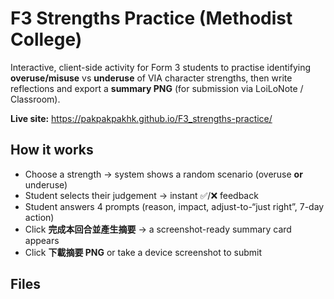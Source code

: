 # F3 Strengths Practice (Methodist College)

Interactive, client-side activity for Form 3 students to practise identifying **overuse/misuse** vs **underuse** of VIA character strengths, then write reflections and export a **summary PNG** (for submission via LoiLoNote / Classroom).

**Live site:** https://pakpakpakhk.github.io/F3_strengths-practice/

## How it works
- Choose a strength → system shows a random scenario (overuse **or** underuse)
- Student selects their judgement → instant ✅/❌ feedback
- Student answers 4 prompts (reason, impact, adjust-to-“just right”, 7-day action)
- Click **完成本回合並產生摘要** → a screenshot-ready summary card appears
- Click **下載摘要 PNG** or take a device screenshot to submit

## Files
